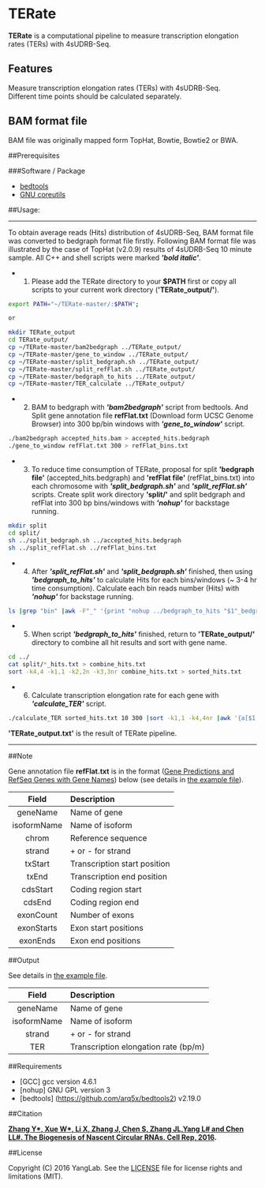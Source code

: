 # TERate

**TERate** is a computational pipeline to measure transcription elongation rates (TERs) with 4sUDRB-Seq.

## Features

Measure transcription elongation rates (TERs) with 4sUDRB-Seq.  
Different time points should be calculated separately.

## BAM format file

BAM file was originally mapped form TopHat, Bowtie, Bowtie2 or BWA.

##Prerequisites

###Software / Package

* [bedtools](https://github.com/arq5x/bedtools2)
* [GNU coreutils](http://www.gnu.org/licenses/gpl.html)

##Usage: 

-----------------------------------
To obtain average reads (Hits) distribution of 4sUDRB-Seq, BAM format file was converted to bedgraph format file firstly.
Following BAM format file was illustrated by the case of TopHat (v2.0.9) results of 4sUDRB-Seq 10 minute sample.
All C++ and shell scripts were marked ***'bold italic'***.
* 1. Please add the TERate directory to your **$PATH** first or copy all scripts to your current work directory (**'TERate_output/'**).
```bash
export PATH="~/TERate-master/:$PATH";

or

mkdir TERate_output
cd TERate_output/
cp ~/TERate-master/bam2bedgraph ../TERate_output/
cp ~/TERate-master/gene_to_window ../TERate_output/
cp ~/TERate-master/split_bedgraph.sh ../TERate_output/
cp ~/TERate-master/split_refFlat.sh ../TERate_output/
cp ~/TERate-master/bedgraph_to_hits ../TERate_output/
cp ~/TERate-master/TER_calculate ../TERate_output/
```

* 2. BAM to bedgraph with ***'bam2bedgraph'*** script from bedtools. And Split gene annotation file **refFlat.txt** (Download form UCSC Genome Browser) into 300 bp/bin windows with ***'gene_to_window'*** script.
```bash
./bam2bedgraph accepted_hits.bam > accepted_hits.bedgraph
./gene_to_window refFlat.txt 300 > refFlat_bins.txt
```

* 3. To reduce time consumption of TERate, proposal for split **'bedgraph file'** (accepted_hits.bedgraph) and **'refFlat file'** (refFlat_bins.txt) into each chromosome with ***'split_bedgraph.sh'*** and ***'split_refFlat.sh'*** scripts.
Create split work directory **'split/'** and split bedgraph and refFlat into 300 bp bins/windows with ***'nohup'*** for backstage running.
```bash
mkdir split
cd split/
sh ../split_bedgraph.sh ../accepted_hits.bedgraph
sh ../split_refFlat.sh ../refFlat_bins.txt
```

* 4. After ***'split_refFlat.sh'*** and ***'split_bedgraph.sh'*** finished, then using ***'bedgraph_to_hits'*** to calculate Hits for each bins/windows (~ 3-4 hr time consumption).
Calculate each bin reads number (Hits) with ***'nohup'*** for backstage running.
```bash
ls |grep "bin" |awk -F"_" '{print "nohup ../bedgraph_to_hits "$1"_bedgraph.txt "$1"_bin.txt > "$1"_hits.txt &"}' |sh
```

* 5. When script ***'bedgraph_to_hits'*** finished, return to **'TERate_output/'** directory to combine all hit results and sort with gene name.
```bash
cd ../
cat split/*_hits.txt > combine_hits.txt
sort -k4,4 -k1,1 -k2,2n -k3,3nr combine_hits.txt > sorted_hits.txt
```

* 6. Calculate transcription elongation rate for each gene with ***'calculate_TER'*** script.
```bash
./calculate_TER sorted_hits.txt 10 300 |sort -k1,1 -k4,4nr |awk '{a[$1,++b[$1]]=$0}END{for(i in b)print a[i,1]}' > TERate_output.txt
```
**'TERate_output.txt'** is the result of TERate pipeline.  

-----------------------------------

##Note

Gene annotation file **refFlat.txt** is in the format ([Gene Predictions and RefSeq Genes with Gene Names](https://genome.ucsc.edu/FAQ/FAQformat.html#format9)) below (see details in [the example file](https://github.com/YangLab/TERate/blob/master/example/refFlat.txt)).

| Field       | Description                   |
| :---------: | :---------------------------- |
| geneName    | Name of gene                  |
| isoformName | Name of isoform               |
| chrom       | Reference sequence            |
| strand      | + or - for strand             |
| txStart     | Transcription start position  |
| txEnd       | Transcription end position    |
| cdsStart    | Coding region start           |
| cdsEnd      | Coding region end             |
| exonCount   | Number of exons               |
| exonStarts  | Exon start positions          |
| exonEnds    | Exon end positions            |

##Output

See details in [the example file](https://github.com/YangLab/TERate/blob/master/example/TERate_output_example.txt).

| Field       | Description                           |
| :---------: | :------------------------------------ |
| geneName    | Name of gene                          |
| isoformName | Name of isoform                       |
| strand      | + or - for strand                     |
| TER | Transcription elongation rate (bp/m)          |

##Requirements

* [GCC] gcc version 4.6.1
* [nohup] GNU GPL version 3
* [bedtools] (https://github.com/arq5x/bedtools2) v2.19.0

##Citation

**[Zhang Y\*, Xue W\*, Li X, Zhang J, Chen S, Zhang JL,Yang L# and Chen LL#. The Biogenesis of Nascent Circular RNAs. Cell Rep, 2016](http://www.cell.com/cell-reports/fulltext/S2211-1247(16)30329-1?rss=yes).**

##License

Copyright (C) 2016 YangLab.
See the [LICENSE](https://github.com/YangLab/CIRCpseudo/blob/master/LICENSE)
file for license rights and limitations (MIT).
